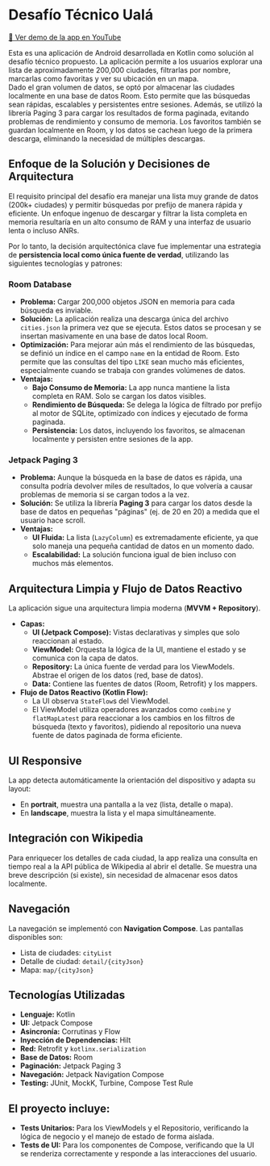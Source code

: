 # Desafío Técnico Ualá

[🎥 Ver demo de la app en YouTube](https://youtu.be/NYe0LkEfT1w?si=PIpbkc3UWYxaQEMu)

Esta es una aplicación de Android desarrollada en Kotlin como solución al desafío técnico propuesto. La aplicación permite a los usuarios explorar una lista de aproximadamente 200,000 ciudades, filtrarlas por nombre, marcarlas como favoritas y ver su ubicación en un mapa.  
Dado el gran volumen de datos, se optó por almacenar las ciudades localmente en una base de datos Room. Esto permite que las búsquedas sean rápidas, escalables y persistentes entre sesiones. Además, se utilizó la librería Paging 3 para cargar los resultados de forma paginada, evitando problemas de rendimiento y consumo de memoria. Los favoritos también se guardan localmente en Room, y los datos se cachean luego de la primera descarga, eliminando la necesidad de múltiples descargas.

## Enfoque de la Solución y Decisiones de Arquitectura

El requisito principal del desafío era manejar una lista muy grande de datos (200k+ ciudades) y permitir búsquedas por prefijo de manera rápida y eficiente. Un enfoque ingenuo de descargar y filtrar la lista completa en memoria resultaría en un alto consumo de RAM y una interfaz de usuario lenta o incluso ANRs.

Por lo tanto, la decisión arquitectónica clave fue implementar una estrategia de **persistencia local como única fuente de verdad**, utilizando las siguientes tecnologías y patrones:

### Room Database

- **Problema:** Cargar 200,000 objetos JSON en memoria para cada búsqueda es inviable.
- **Solución:** La aplicación realiza una descarga única del archivo `cities.json` la primera vez que se ejecuta. Estos datos se procesan y se insertan masivamente en una base de datos local Room.
- **Optimización:** Para mejorar aún más el rendimiento de las búsquedas, se definió un índice en el campo `name` en la entidad de Room. Esto permite que las consultas del tipo `LIKE` sean mucho más eficientes, especialmente cuando se trabaja con grandes volúmenes de datos.
- **Ventajas:**
    - **Bajo Consumo de Memoria:** La app nunca mantiene la lista completa en RAM. Solo se cargan los datos visibles.
    - **Rendimiento de Búsqueda:** Se delega la lógica de filtrado por prefijo al motor de SQLite, optimizado con índices y ejecutado de forma paginada.
    - **Persistencia:** Los datos, incluyendo los favoritos, se almacenan localmente y persisten entre sesiones de la app.

### Jetpack Paging 3

- **Problema:** Aunque la búsqueda en la base de datos es rápida, una consulta podría devolver miles de resultados, lo que volvería a causar problemas de memoria si se cargan todos a la vez.
- **Solución:** Se utiliza la librería **Paging 3** para cargar los datos desde la base de datos en pequeñas "páginas" (ej. de 20 en 20) a medida que el usuario hace scroll.
- **Ventajas:**
    - **UI Fluida:** La lista (`LazyColumn`) es extremadamente eficiente, ya que solo maneja una pequeña cantidad de datos en un momento dado.
    - **Escalabilidad:** La solución funciona igual de bien incluso con muchos más elementos.

## Arquitectura Limpia y Flujo de Datos Reactivo

La aplicación sigue una arquitectura limpia moderna (**MVVM + Repository**).

- **Capas:**
    - **UI (Jetpack Compose):** Vistas declarativas y simples que solo reaccionan al estado.
    - **ViewModel:** Orquesta la lógica de la UI, mantiene el estado y se comunica con la capa de datos.
    - **Repository:** La única fuente de verdad para los ViewModels. Abstrae el origen de los datos (red, base de datos).
    - **Data:** Contiene las fuentes de datos (Room, Retrofit) y los mappers.
- **Flujo de Datos Reactivo (Kotlin Flow):**
    - La UI observa `StateFlow`s del ViewModel.
    - El ViewModel utiliza operadores avanzados como `combine` y `flatMapLatest` para reaccionar a los cambios en los filtros de búsqueda (texto y favoritos), pidiendo al repositorio una nueva fuente de datos paginada de forma eficiente.

## UI Responsive

La app detecta automáticamente la orientación del dispositivo y adapta su layout:

- En **portrait**, muestra una pantalla a la vez (lista, detalle o mapa).
- En **landscape**, muestra la lista y el mapa simultáneamente.

## Integración con Wikipedia

Para enriquecer los detalles de cada ciudad, la app realiza una consulta en tiempo real a la API pública de Wikipedia al abrir el detalle. Se muestra una breve descripción (si existe), sin necesidad de almacenar esos datos localmente.

## Navegación

La navegación se implementó con **Navigation Compose**. Las pantallas disponibles son:

- Lista de ciudades: `cityList`
- Detalle de ciudad: `detail/{cityJson}`
- Mapa: `map/{cityJson}`

## Tecnologías Utilizadas

- **Lenguaje:** Kotlin
- **UI:** Jetpack Compose
- **Asincronía:** Corrutinas y Flow
- **Inyección de Dependencias:** Hilt
- **Red:** Retrofit y `kotlinx.serialization`
- **Base de Datos:** Room
- **Paginación:** Jetpack Paging 3
- **Navegación:** Jetpack Navigation Compose
- **Testing:** JUnit, MockK, Turbine, Compose Test Rule

## El proyecto incluye:

- **Tests Unitarios:** Para los ViewModels y el Repositorio, verificando la lógica de negocio y el manejo de estado de forma aislada.
- **Tests de UI:** Para los componentes de Compose, verificando que la UI se renderiza correctamente y responde a las interacciones del usuario.